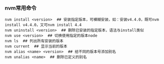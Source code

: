 ### nvm常用命令
    nvm install <version>  ## 安装指定版本，可模糊安装，如：安装v4.4.0，既可nvm install v4.4.0，又可nvm install 4.4
    nvm uninstall <version>  ## 删除已安装的指定版本，语法与install类似
    nvm use <version>  ## 切换使用指定的版本node
    nvm ls  ## 列出所有安装的版本
    nvm current  ## 显示当前的版本
    nvm alias <name> <version>  ## 给不同的版本号添加别名
    nvm unalias <name>  ## 删除已定义的别名